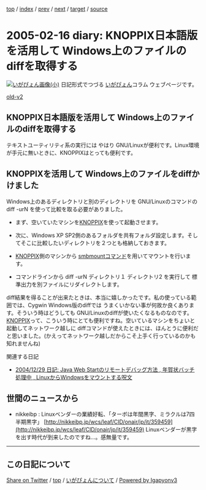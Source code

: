 [top](../index.html) 
 / [index](index.html) 
 / [prev](ig050215.html) 
 / [next](ig050217.html) 
 / [target](https://igapyon.github.io/diary/2005/ig050216.html) 
 / [source](https://github.com/igapyon/diary/blob/master/2005/ig050216.src.md) 

2005-02-16 diary: KNOPPIX日本語版を活用して Windows上のファイルのdiffを取得する
=====================================================================================================
[![いがぴょん画像(小)](https://igapyon.github.io/diary/images/iga200306s.jpg "いがぴょん")](https://igapyon.github.io/diary/memo/memoigapyon.html) 日記形式でつづる [いがぴょん](https://igapyon.github.io/diary/memo/memoigapyon.html)コラム ウェブページです。

[old-v2](ig050216-orig.html)

## KNOPPIX日本語版を活用して Windows上のファイルのdiffを取得する

テキストユーティリティ系の実行には やはり GNU/Linuxが便利です。Linux環境が手元に無いときに、KNOPPIXはとっても便利です。


## KNOPPIXを活用して Windows上のファイルをdiffかけました

Windows上のあるディレクトリと別のディレクトリを GNU/Linuxのコマンドの diff -urN を使って比較を取る必要がありました。

* まず、空いていたマシンを[KNOPPIX](http://www.igapyon.jp/igapyon/diary/keyword/knoppix.html)を使って起動させます。
  
* 次に、Windows XP SP2側のあるフォルダを共有フォルダ設定します。そしてそこに比較したいディレクトリを２つとも格納しておきます。
  
* [KNOPPIX](http://www.igapyon.jp/igapyon/diary/keyword/knoppix.html)側のマシンから [smbmountコマンド](../2004/ig041229.html)を用いてマウントを行います。
  
* コマンドラインから diff -urN ディレクトリ１ ディレクトリ2 を実行して 標準出力を別ファイルにリダイレクトします。

diff結果を得ることが出来たときは、本当に嬉しかったです。私の使っている範囲では、Cygwin Windows版のdiffでは うまくいかない事が何故か良くあります。そういう時はどうしても GNU/Linuxのdiffが使いたくなるものなのです。[KNOPPIX](http://www.igapyon.jp/igapyon/diary/keyword/knoppix.html)って、こういう時にとても便利ですね。空いているマシンをちょいと起動してネットワーク越しに diffコマンドが使えたときには、ほんとうに便利だと思いました。(かえってネットワーク越しだからこそ上手く行っているのかも知れませんね)

関連する日記

* [2004/12/29 日記: Java Web Startのリモートデバッグ方法 , 年賀状バッチ処理中 , LinuxからWindowsをマウントする呪文](../2004/ig041229.html)

## 世間のニュースから

* nikkeibp : Linuxベンダーの業績好転、「ターボは年間黒字、ミラクルは7四半期黒字」
  [http://nikkeibp.jp/wcs/leaf/CID/onair/jp/it/359459](http://nikkeibp.jp/wcs/leaf/CID/onair/jp/it/359459)
  Linuxベンダーが黒字を出す時代が到来したのですね…。感無量です。


----------------------------------------------------------------------------------------------------

## この日記について

[Share on Twitter](https://twitter.com/intent/tweet?hashtags=igapyon%2Cdiary%2C%E3%81%84%E3%81%8C%E3%81%B4%E3%82%87%E3%82%93&text=KNOPPIX%E6%97%A5%E6%9C%AC%E8%AA%9E%E7%89%88%E3%82%92%E6%B4%BB%E7%94%A8%E3%81%97%E3%81%A6+Windows%E4%B8%8A%E3%81%AE%E3%83%95%E3%82%A1%E3%82%A4%E3%83%AB%E3%81%AEdiff%E3%82%92%E5%8F%96%E5%BE%97%E3%81%99%E3%82%8B&url=https%3A%2F%2Figapyon.github.io%2Fdiary%2F2005%2Fig050216.html) / [top](../index.html) / [いがぴょんについて](https://igapyon.github.io/diary/memo/memoigapyon.html) / [Powered by Igapyonv3](https://github.com/igapyon/igapyonv3)
